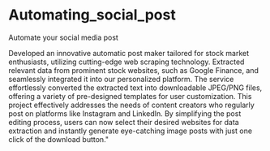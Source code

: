 # Automating_social_post
Automate your social media post

Developed an innovative automatic post maker tailored for stock market enthusiasts, utilizing cutting-edge web scraping technology. Extracted relevant data from prominent stock websites, such as Google Finance, and seamlessly integrated it into our personalized platform. The service effortlessly converted the extracted text into downloadable JPEG/PNG files, offering a variety of pre-designed templates for user customization. This project effectively addresses the needs of content creators who regularly post on platforms like Instagram and LinkedIn. By simplifying the post editing process, users can now select their desired websites for data extraction and instantly generate eye-catching image posts with just one click of the download button."
